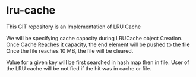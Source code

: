 # lru-cache

This GIT repository is an Implementation of LRU Cache

We will be specifying cache capacity during LRUCache object Creation.
Once Cache Reaches it capacity, the end element will be pushed to the file
Once the file reaches 10 MB, the file will be cleared.

Value for a given key will be first searched in hash map then in file.
User of the LRU cache will be notified if the hit was in cache or file.
